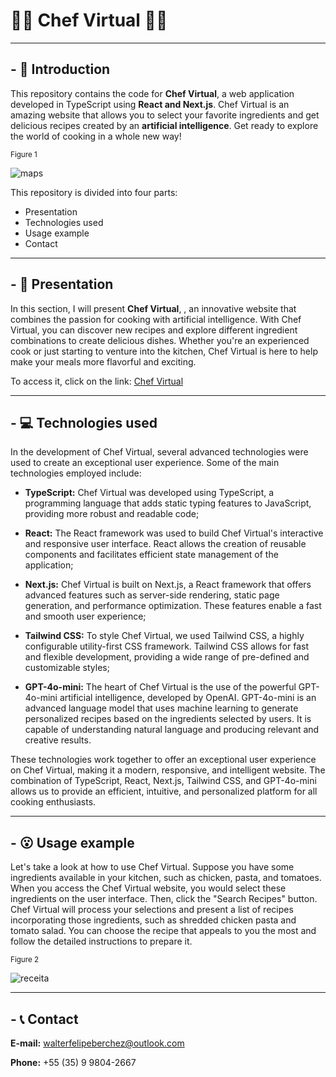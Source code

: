 # :man_cook: Chef Virtual :woman_cook:

---

## - :shallow_pan_of_food: Introduction

This repository contains the code for **Chef Virtual**, a web application developed in TypeScript using **React and Next.js**. Chef Virtual is an amazing website that allows you to select your favorite ingredients and get delicious recipes created by an **artificial intelligence**. Get ready to explore the world of cooking in a whole new way!

<sub>Figure 1</sub> 

![maps](https://i.imgur.com/OkqpaqZ.png)

This repository is divided into four parts:

- Presentation
- Technologies used
- Usage example
- Contact

---

## - :stew: Presentation
In this section, I will present **Chef Virtual**, , an innovative website that combines the passion for cooking with artificial intelligence. With Chef Virtual, you can discover new recipes and explore different ingredient combinations to create delicious dishes. Whether you're an experienced cook or just starting to venture into the kitchen, Chef Virtual is here to help make your meals more flavorful and exciting.

To access it, click on the link: [Chef Virtual](https://chef-virtual.vercel.app/)

---

## - :computer: Technologies used

In the development of Chef Virtual, several advanced technologies were used to create an exceptional user experience. Some of the main technologies employed include:

- **TypeScript:** Chef Virtual was developed using TypeScript, a programming language that adds static typing features to JavaScript, providing more robust and readable code;

- **React:** The React framework was used to build Chef Virtual's interactive and responsive user interface. React allows the creation of reusable components and facilitates efficient state management of the application;

- **Next.js:** Chef Virtual is built on Next.js, a React framework that offers advanced features such as server-side rendering, static page generation, and performance optimization. These features enable a fast and smooth user experience;

- **Tailwind CSS:** To style Chef Virtual, we used Tailwind CSS, a highly configurable utility-first CSS framework. Tailwind CSS allows for fast and flexible development, providing a wide range of pre-defined and customizable styles;

- **GPT-4o-mini:** The heart of Chef Virtual is the use of the powerful GPT-4o-mini artificial intelligence, developed by OpenAI. GPT-4o-mini is an advanced language model that uses machine learning to generate personalized recipes based on the ingredients selected by users. It is capable of understanding natural language and producing relevant and creative results.

These technologies work together to offer an exceptional user experience on Chef Virtual, making it a modern, responsive, and intelligent website. The combination of TypeScript, React, Next.js, Tailwind CSS, and GPT-4o-mini allows us to provide an efficient, intuitive, and personalized platform for all cooking enthusiasts.

---

## - :open_mouth: Usage example

Let's take a look at how to use Chef Virtual. Suppose you have some ingredients available in your kitchen, such as chicken, pasta, and tomatoes. When you access the Chef Virtual website, you would select these ingredients on the user interface. Then, click the "Search Recipes" button. Chef Virtual will process your selections and present a list of recipes incorporating those ingredients, such as shredded chicken pasta and tomato salad. You can choose the recipe that appeals to you the most and follow the detailed instructions to prepare it.

<sub>Figure 2</sub>     

![receita](https://i.imgur.com/la7blSu.png)

---

## - :telephone_receiver: Contact

**E-mail:** walterfelipeberchez@outlook.com

**Phone:** +55 (35) 9 9804-2667

